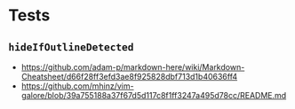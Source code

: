 # Tests
## `hideIfOutlineDetected`
* https://github.com/adam-p/markdown-here/wiki/Markdown-Cheatsheet/d66f28ff3efd3ae8f925828dbf713d1b40636ff4
* https://github.com/mhinz/vim-galore/blob/39a755188a37f67d5d117c8f1ff3247a495d78cc/README.md
